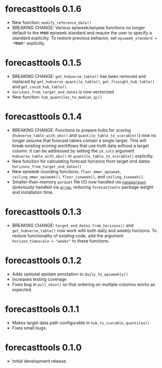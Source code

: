 # forecasttools 0.1.6
* New function: `modify_reference_date()`
* BREAKING CHANGE: Various epiweek/epiyear functions no longer default to the `MMWR` epiweek standard and require the user to specify a standard explicitly. To restore previous behavior, set `epiweek_standard = "MMWR"` explicitly.

# forecasttools 0.1.5
* BREAKING CHANGE: `get_hubverse_table()` has been removed and replaced by `get_hubverse_quantile_table()`, `get_flusight_hub_table()` and `get_covid_hub_table()`.
* `horizons_from_target_end_dates` is now vectorized
* New function: `hub_quantiles_to_median_qi()`

# forecasttools 0.1.4
* BREAKING CHANGE: Functions to prepare hubs for scoring (`hubverse_table_with_obs()` and `quantile_table_to_scorable()`) now no longer assume that forecast tables contain a single target. This will break existing scoring workflows that use truth data without a target column. It can be addressed by setting the `id_cols` argument `hubverse_table_with_obs()` or `quantile_table_to_scorable()` explicitly.
* New function for calculating forecast horizons from target end dates: `horizons_from_target_end_dates()`
* New epiweek rounding functions: `floor_mmwr_epiweek`, `ceiling_mmwr_epiweek()`, `floor_isoweek()`, and `ceiling_isoweek()`.
* Smaller-than-memory `parquet` file I/O now handled via [`nanoparquet`](https://nanoparquet.r-lib.org/) (previously handled via [`arrow`](https://arrow.apache.org/docs/r/), reducing `forecasttools` package weight and installation time.

# forecasttools 0.1.3
* BREAKING CHANGE: `target_end_dates_from_horizons()` and `get_hubverse_table()` now work with both daily and weekly horizons. To restore functionality of existing code, add the argument `horizon_timescale = "weeks"` to these functions.

# forecasttools 0.1.2
* Adds optional epidate annotation to `daily_to_epiweekly()`
* Increases testing coverage
* Fixes bug in `pull_nhsn()` so that ordering on multiple columns works as expected.

# forecasttools 0.1.1
* Makes target data path configurable in `hub_to_scorable_quantiles()`
* Fixes small bugs.

# forecasttools 0.1.0

* Initial development release.
